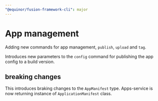 ```yaml
---
"@equinor/fusion-framework-cli": major
---
```


# App management

Adding new commands for app management, `publish`, `upload` and `tag`.

Introduces new parameters to the `config` command for publishing the app config to a build version.

## breaking changes

This introduces braking changes to the `AppManifest` type. Apps-service is now returning instance of `ApplicationManifest` class.
